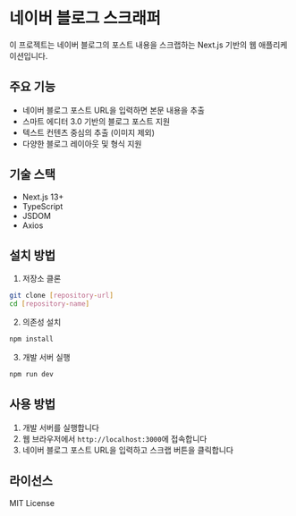 # 네이버 블로그 스크래퍼

이 프로젝트는 네이버 블로그의 포스트 내용을 스크랩하는 Next.js 기반의 웹 애플리케이션입니다.

## 주요 기능

- 네이버 블로그 포스트 URL을 입력하면 본문 내용을 추출
- 스마트 에디터 3.0 기반의 블로그 포스트 지원
- 텍스트 컨텐츠 중심의 추출 (이미지 제외)
- 다양한 블로그 레이아웃 및 형식 지원

## 기술 스택

- Next.js 13+
- TypeScript
- JSDOM
- Axios

## 설치 방법

1. 저장소 클론
```bash
git clone [repository-url]
cd [repository-name]
```

2. 의존성 설치
```bash
npm install
```

3. 개발 서버 실행
```bash
npm run dev
```

## 사용 방법

1. 개발 서버를 실행합니다
2. 웹 브라우저에서 `http://localhost:3000`에 접속합니다
3. 네이버 블로그 포스트 URL을 입력하고 스크랩 버튼을 클릭합니다

## 라이선스

MIT License 